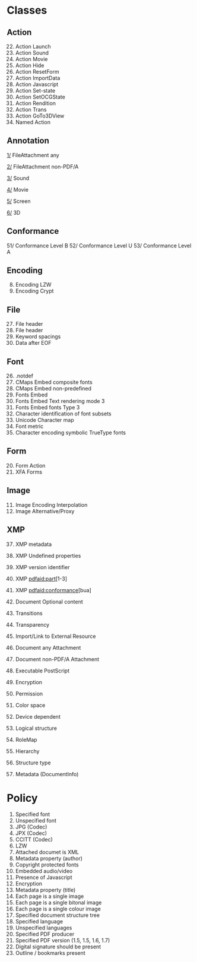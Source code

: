 # Classes
## Action
22. Action Launch
23. Action Sound
24. Action Movie
25. Action Hide
25. Action ResetForm
26. Action ImportData
27. Action Javascript
28. Action Set-state
29. Action SetOCGState
30. Action Rendition
21. Action Trans
22. Action GoTo3DView
23. Named Action
## Annotation
[1/](1/README.md) FileAttachment any

[2/](2/README.md) FileAttachment non-PDF/A

[3/](3/README.md) Sound

[4/](4/README.md) Movie

[5/](5/README.md) Screen

[6/](6/README.md) 3D
## Conformance
51/ Conformance Level B
52/ Conformance Level U
53/ Conformance Level A
## Encoding 
8. Encoding LZW
9. Encoding Crypt
## File
27. File header
28. File header
29. Keyword spacings
50. Data after EOF
## Font
26. .notdef
41. CMaps Embed composite fonts
42. CMaps Embed non-predefined
43. Fonts Embed
44. Fonts Embed Text rendering mode 3
45. Fonts Embed fonts Type 3
46. Character identification of font subsets
47. Unicode Character map
48. Font metric
49. Character encoding symbolic TrueType fonts
## Form
20. Form Action
21. XFA Forms
## Image
11. Image Encoding Interpolation
12. Image Alternative/Proxy
## XMP
37. XMP metadata
37. XMP Undefined properties
38. XMP version identifier
39. XMP <pdfaid:part>[1-3]
40. XMP <pdfaid:conformance>[bua]

13. Document Optional content
14. Transitions
15. Transparency
16. Import/Link to External Resource
17. Document any Attachment
18. Document non-PDF/A Attachment
19. Executable PostScript
24. Encryption
25. Permission
30. Color space 
31. Device dependent
32. Logical structure
33. RoleMap
34. Hierarchy
35. Structure type
36. Metadata (DocumentInfo)
# Policy
1. Specified font
2. Unspecified font
3. JPG (Codec)
4. JPX (Codec)
5. CCITT (Codec)
6. LZW
7. Attached documet is XML
8. Metadata property (author)
9. Copyright protected fonts
10. Embedded audio/video
11. Presence of Javascript
12. Encryption
13. Metadata property (title)
14. Each page is a single image
15. Each page is a single bitonal image
16. Each page is a single colour image
17. Specified document structure tree
18. Specified language
19. Unspecified languages
20. Specified PDF producer
21. Specified PDF version (1.5, 1.5, 1.6, 1.7)
22. Digital signature should be present
23. Outline / bookmarks present

